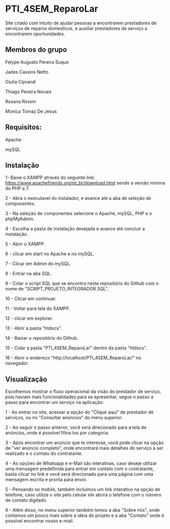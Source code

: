 # PTI_4SEM_ReparoLar
Site criado com intuito de ajudar pessoas a encontrarem prestadores de serviços de reparos domesticos, 
e auxiliar prestadores de serviço a encontrarem oportunidades.

## Membros do grupo

Felype Augusto Pereira Suque

Jades Cassins Netto

Giulia Ciprandi

Thiago Pereira Novais

Rosana Rossin

Monica Tomaz De Jesus
 
## Requisitos:

Apache

mySQL

## Instalação

1- Baixe o XAMPP através do seguinte link: https://www.apachefriends.org/pt_br/download.html
sendo a versão mínima do PHP a 7.

2 - Abra o executavel do instalador, e avance até a aba de seleção de componentes.

3 - Na seleção de componentes selecione o Apache, mySQL, PHP e o phpMyAdmin.

4 - Escolha a pasta de instalação desejada e avance até concluir a instalação.

5 - Abrir o XAMPP.

6 - clicar em start no Apache e no mySQL.

7 - Clicar em Admin do mySQL.

8 - Entrar na aba SQL.

9 - Colar o script SQL que se encontra neste repositório do Github com o nome de "SCRIPT_PROJETO_INTEGRADOR.SQL".

10 - Clicar em continuar.

11 - Voltar para tela do XAMPP.

12 - clicar em explorer.

13 - Abrir a pasta "htdocs".

14 - Baixar o repositório do Github.

15 - Colar a pasta "PTI_4SEM_ReparoLar" dentro da pasta "htdocs".

16 - Abrir o endereço "http://localhost/PTI_4SEM_ReparoLar/" no navegador.

## Visualização

Escolhemos mostrar o fluxo operacional da visão do prestador de serviço, pois haviam mais funcionalidades para se apresentar, 
segue o passo a passo para encontrar um serviço na aplicação:

1 - Ao entrar no site, acessar a opção do "Clique aqui" de prestador de serviços, ou no "Consultar anúncios" do menu superior.

2 - Ao seguir o passo anterior, você será direcionado para a tela de anúncios, onde é possível filtra-los por categoria.

3 - Após encontrar um anúncio que te interesse, você pode clicar na opção de "ver anúncio completo", onde encontrará mais detalhes do serviço a ser realizado
e o contato do contratante.

4 - As opções de Whatsapp e e-Mail são interativas, caso deseje utilizar uma mensagem predefinida para entrar em contato com o contratante, basta clicar no link e você será direcionado para uma página com uma mensagem escrita e pronta para envio.

5 - Pensando no mobile, também incluimos um link interativo na opção de telefone, caso utilize o site pelo celular ele abrirá o telefone com o número de contato digitado.

6 - Além disso, no menu superior também temos a aba "Sobre nós", onde contamos um pouco mais sobre a ideia do projeto e a aba "Contato" onde é possível encontrar nosso e-mail.
